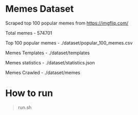 # Memes Dataset
Scraped top 100 popular memes from https://imgflip.com/

Total memes - 574701

Top 100 popular memes - ./dataset/popular_100_memes.csv

Memes Templates -  ./dataset/templates

Memes statistics -  ./dataset/statistics.json

Memes Crawled - ./dataset/memes

# How to run

> run.sh
